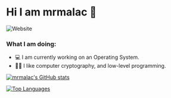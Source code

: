 # Hi I am mrmalac 👋

![Website](https://mrmalac.com)

### What I am doing:
- 💻 I am currently working on an Operating System.
- 👍🏻 I like computer cryptography, and low-level programming.

[![mrmalac's GitHub stats](https://github-readme-stats.vercel.app/api?username=mrmalac&theme=dark)](https://github.com/anuraghazra/github-readme-stats)

[![Top Languages](https://github-readme-stats.vercel.app/api/top-langs/?username=mrmalac&theme=dark)](https://github.com/anuraghazra/github-readme-stats)

<!--
**mrmalac/mrmalac** is a ✨ _special_ ✨ repository because its `README.md` (this file) appears on your GitHub profile.
